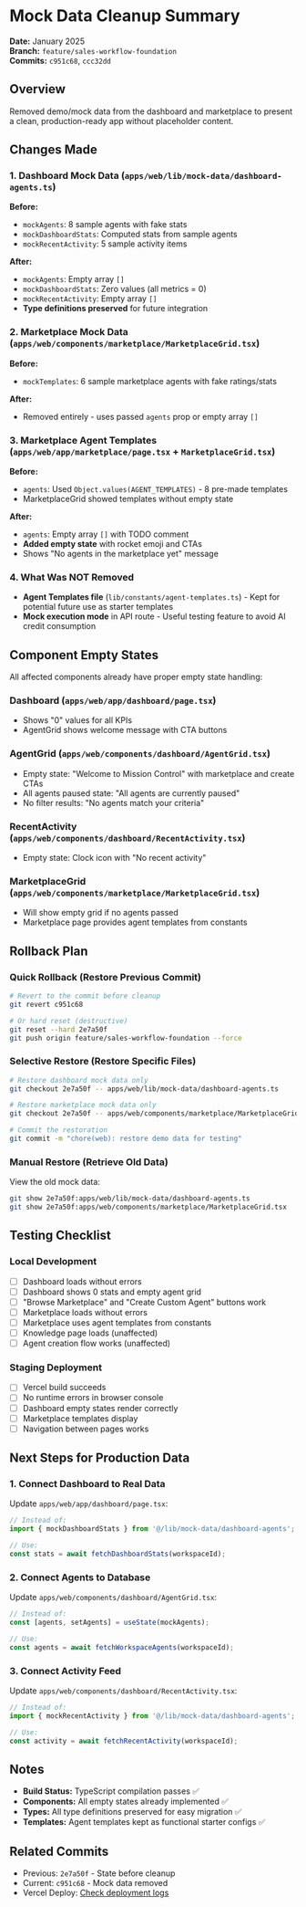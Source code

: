 # Mock Data Cleanup Summary

**Date:** January 2025  
**Branch:** `feature/sales-workflow-foundation`  
**Commits:** `c951c68`, `ccc32dd`

## Overview

Removed demo/mock data from the dashboard and marketplace to present a clean, production-ready app without placeholder content.

## Changes Made

### 1. Dashboard Mock Data (`apps/web/lib/mock-data/dashboard-agents.ts`)

**Before:**

- `mockAgents`: 8 sample agents with fake stats
- `mockDashboardStats`: Computed stats from sample agents
- `mockRecentActivity`: 5 sample activity items

**After:**

- `mockAgents`: Empty array `[]`
- `mockDashboardStats`: Zero values (all metrics = 0)
- `mockRecentActivity`: Empty array `[]`
- **Type definitions preserved** for future integration

### 2. Marketplace Mock Data (`apps/web/components/marketplace/MarketplaceGrid.tsx`)

**Before:**

- `mockTemplates`: 6 sample marketplace agents with fake ratings/stats

**After:**

- Removed entirely - uses passed `agents` prop or empty array `[]`

### 3. Marketplace Agent Templates (`apps/web/app/marketplace/page.tsx` + `MarketplaceGrid.tsx`)

**Before:**

- `agents`: Used `Object.values(AGENT_TEMPLATES)` - 8 pre-made templates
- MarketplaceGrid showed templates without empty state

**After:**

- `agents`: Empty array `[]` with TODO comment
- **Added empty state** with rocket emoji and CTAs
- Shows "No agents in the marketplace yet" message

### 4. What Was NOT Removed

- **Agent Templates file** (`lib/constants/agent-templates.ts`) - Kept for potential future use as starter templates
- **Mock execution mode** in API route - Useful testing feature to avoid AI credit consumption

## Component Empty States

All affected components already have proper empty state handling:

### Dashboard (`apps/web/app/dashboard/page.tsx`)

- Shows "0" values for all KPIs
- AgentGrid shows welcome message with CTA buttons

### AgentGrid (`apps/web/components/dashboard/AgentGrid.tsx`)

- Empty state: "Welcome to Mission Control" with marketplace and create CTAs
- All agents paused state: "All agents are currently paused"
- No filter results: "No agents match your criteria"

### RecentActivity (`apps/web/components/dashboard/RecentActivity.tsx`)

- Empty state: Clock icon with "No recent activity"

### MarketplaceGrid (`apps/web/components/marketplace/MarketplaceGrid.tsx`)

- Will show empty grid if no agents passed
- Marketplace page provides agent templates from constants

## Rollback Plan

### Quick Rollback (Restore Previous Commit)

```bash
# Revert to the commit before cleanup
git revert c951c68

# Or hard reset (destructive)
git reset --hard 2e7a50f
git push origin feature/sales-workflow-foundation --force
```

### Selective Restore (Restore Specific Files)

```bash
# Restore dashboard mock data only
git checkout 2e7a50f -- apps/web/lib/mock-data/dashboard-agents.ts

# Restore marketplace mock data only
git checkout 2e7a50f -- apps/web/components/marketplace/MarketplaceGrid.tsx

# Commit the restoration
git commit -m "chore(web): restore demo data for testing"
```

### Manual Restore (Retrieve Old Data)

View the old mock data:

```bash
git show 2e7a50f:apps/web/lib/mock-data/dashboard-agents.ts
git show 2e7a50f:apps/web/components/marketplace/MarketplaceGrid.tsx
```

## Testing Checklist

### Local Development

- [ ] Dashboard loads without errors
- [ ] Dashboard shows 0 stats and empty agent grid
- [ ] "Browse Marketplace" and "Create Custom Agent" buttons work
- [ ] Marketplace loads without errors
- [ ] Marketplace uses agent templates from constants
- [ ] Knowledge page loads (unaffected)
- [ ] Agent creation flow works (unaffected)

### Staging Deployment

- [ ] Vercel build succeeds
- [ ] No runtime errors in browser console
- [ ] Dashboard empty states render correctly
- [ ] Marketplace templates display
- [ ] Navigation between pages works

## Next Steps for Production Data

### 1. Connect Dashboard to Real Data

Update `apps/web/app/dashboard/page.tsx`:

```typescript
// Instead of:
import { mockDashboardStats } from '@/lib/mock-data/dashboard-agents';

// Use:
const stats = await fetchDashboardStats(workspaceId);
```

### 2. Connect Agents to Database

Update `apps/web/components/dashboard/AgentGrid.tsx`:

```typescript
// Instead of:
const [agents, setAgents] = useState(mockAgents);

// Use:
const agents = await fetchWorkspaceAgents(workspaceId);
```

### 3. Connect Activity Feed

Update `apps/web/components/dashboard/RecentActivity.tsx`:

```typescript
// Instead of:
import { mockRecentActivity } from '@/lib/mock-data/dashboard-agents';

// Use:
const activity = await fetchRecentActivity(workspaceId);
```

## Notes

- **Build Status:** TypeScript compilation passes ✅
- **Components:** All empty states already implemented ✅
- **Types:** All type definitions preserved for easy migration ✅
- **Templates:** Agent templates kept as functional starter configs ✅

## Related Commits

- Previous: `2e7a50f` - State before cleanup
- Current: `c951c68` - Mock data removed
- Vercel Deploy: [Check deployment logs](https://vercel.com/galaxyco-ai/galaxyco-ai-platform)
